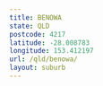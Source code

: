 ```yaml
---
title: BENOWA
state: QLD
postcode: 4217
latitude: -28.008783
longitude: 153.412197
url: /qld/benowa/
layout: suburb
---
```


